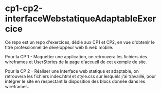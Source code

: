 # cp1-cp2-interfaceWebstatiqueAdaptableExercice

Ce repo est un repo d'exercices, dédié aux CP1 et CP2, en vue d'obtenir le titre professionnel de développeur web & web mobile.

Pour la CP 1 - Maquetter une application, on retrouvera les fichiers des wireframes et UserStories de la page d'accueil de cet exemple de site.

Pour la CP 2 - Réaliser une interface web statique et adaptable, on retrouvera les fichiers index.html et style.css sur lesquels j'ai travaillé, pour intégrer le site en respectant la disposition des blocs donnée dans les wireframes.